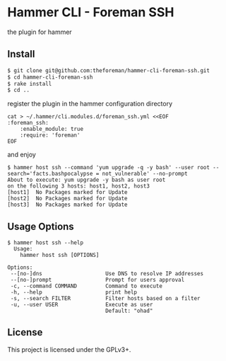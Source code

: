 Hammer CLI - Foreman SSH
========================

the plugin for hammer

Install
-------

```bash
$ git clone git@github.com:theforeman/hammer-cli-foreman-ssh.git
$ cd hammer-cli-foreman-ssh
$ rake install
$ cd ..
```

register the plugin in the hammer configuration directory

```
cat > ~/.hammer/cli.modules.d/foreman_ssh.yml <<EOF
:foreman_ssh:
    :enable_module: true
    :require: 'foreman'
EOF
```

and enjoy

```
$ hammer host ssh --command 'yum upgrade -q -y bash' --user root --search='facts.bashpocalypse = not_vulnerable' --no-prompt
About to execute: yum upgrade -y bash as user root
on the following 3 hosts: host1, host2, host3
[host1]  No Packages marked for Update
[host2]  No Packages marked for Update
[host3]  No Packages marked for Update
```

Usage Options
-------------


```
$ hammer host ssh --help
  Usage:
    hammer host ssh [OPTIONS]

Options:
 --[no-]dns                    Use DNS to resolve IP addresses
 --[no-]prompt                 Prompt for users approval
 -c, --command COMMAND         Command to execute
 -h, --help                    print help
 -s, --search FILTER           Filter hosts based on a filter
 -u, --user USER               Execute as user
                               Default: "ohad"
```

License
-------
This project is licensed under the GPLv3+.
